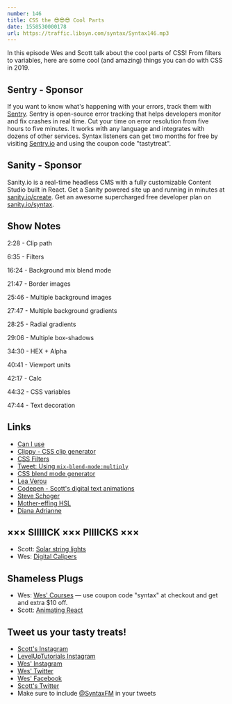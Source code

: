 ```yaml
---
number: 146
title: CSS the 😎😎😎 Cool Parts
date: 1558530000178
url: https://traffic.libsyn.com/syntax/Syntax146.mp3
---
```


In this episode Wes and Scott talk about the cool parts of CSS! From filters to variables, here are some cool (and amazing) things you can do with CSS in 2019.

## Sentry - Sponsor

If you want to know what's happening with your errors, track them with [Sentry](https://sentry.io/). Sentry is open-source error tracking that helps developers monitor and fix crashes in real time. Cut your time on error resolution from five hours to five minutes. It works with any language and integrates with dozens of other services. Syntax listeners can get two months for free by visiting [Sentry.io](https://sentry.io/) and using the coupon code "tastytreat".

## Sanity - Sponsor

Sanity.io is a real-time headless CMS with a fully customizable Content Studio built in React. Get a Sanity powered site up and running in minutes at [sanity.io/create](https://www.sanity.io/create). Get an awesome supercharged free developer plan on [sanity.io/syntax](https://www.sanity.io/syntax).

## Show Notes

2:28 - Clip path

6:35 - Filters

16:24 - Background mix blend mode

21:47 - Border images

25:46 - Multiple background images

27:47 - Multiple background gradients

28:25 - Radial gradients

29:06 - Multiple box-shadows

34:30 - HEX + Alpha

40:41 - Viewport units

42:17 - Calc

44:32 - CSS variables

47:44 - Text decoration

## Links
* [Can I use](https://caniuse.com/)
* [Clippy - CSS clip generator](https://bennettfeely.com/clippy/)
* [CSS Filters](https://developer.mozilla.org/en-US/docs/Web/CSS/filter)
* [Tweet: Using `mix-blend-mode:multiply`](https://twitter.com/wesbos/status/717052613934649344)
* [CSS blend mode generator](https://www.w3schools.com/cssref/playit.asp?filename=playcss_background-blend-mode&preval=multiply)
* [Lea Verou](http://lea.verou.me/)
* [Codepen - Scott's digital text animations](https://codepen.io/stolinski/pen/myQrEr)
* [Steve Schoger](https://www.steveschoger.com/)
* [Mother-effing HSL](https://mothereffinghsl.com/)
* [Diana Adrianne](http://diana-adrianne.com/purecss-francine/)

## ××× SIIIIICK ××× PIIIICKS ×××
* Scott: [Solar string lights](https://amzn.to/2LsIntR)
* Wes: [Digital Calipers](https://amzn.to/2JkucEn)

## Shameless Plugs
* Wes: [Wes' Courses](https://wesbos.com/courses) — use coupon code "syntax" at checkout and get and extra $10 off.
* Scott: [Animating React](https://leveluptutorials.com/pro)

## Tweet us your tasty treats!
* [Scott's Instagram](https://www.instagram.com/stolinski/)
* [LevelUpTutorials Instagram](https://www.instagram.com/LevelUpTutorials/)
* [Wes' Instagram](https://www.instagram.com/wesbos/)
* [Wes' Twitter](https://twitter.com/wesbos)
* [Wes' Facebook](https://www.facebook.com/wesbos.developer)
* [Scott's Twitter](https://twitter.com/stolinski)
* Make sure to include [@SyntaxFM](https://twitter.com/SyntaxFM) in your tweets